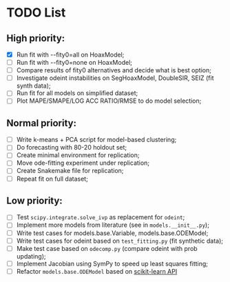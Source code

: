 # TODO List

## High priority:
- [X] Run fit with --fity0=all on HoaxModel;
- [ ] Run fit with --fity0=none on HoaxModel;
- [ ] Compare results of fity0 alternatives and decide what is best option;
- [ ] Investigate odeint instabilities on SegHoaxModel, DoubleSIR, SEIZ (fit synth data);
- [ ] Run fit for all models on simplified dataset;
- [ ] Plot MAPE/SMAPE/LOG ACC RATIO/RMSE to do model selection;

## Normal priority: 
- [ ] Write k-means + PCA script for model-based clustering;
- [ ] Do forecasting with 80-20 holdout set;
- [ ] Create minimal environment for replication;
- [ ] Move ode-fitting experiment under replication;
- [ ] Create Snakemake file for replication;
- [ ] Repeat fit on full dataset;

## Low priority:
- [ ] Test `scipy.integrate.solve_ivp` as replacement for `odeint`;
- [ ] Implement more models from literature (see in `models.__init__.py`);
- [ ] Write test cases for models.base.Variable, models.base.ODEModel;
- [ ] Write test cases for odeint based on `test_fitting.py` (fit synthetic data);
- [ ] Make test case based on `odecomp.py` (compare odeint with prob updating);
- [ ] Implement Jacobian using SymPy to speed up least squares fitting;
- [ ] Refactor `models.base.ODEModel` based on [scikit-learn API](https://scikit-learn.org/stable/developers/develop.html)
